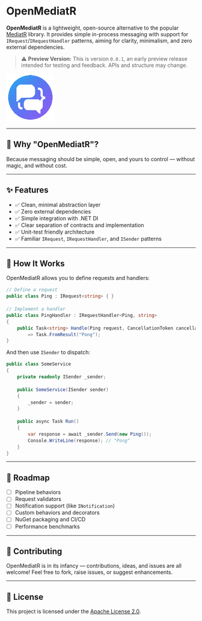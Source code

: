 # OpenMediatR

**OpenMediatR** is a lightweight, open-source alternative to the popular [MediatR](https://github.com/jbogard/MediatR) library. It provides simple in-process messaging with support for `IRequest`/`IRequestHandler` patterns, aiming for clarity, minimalism, and zero external dependencies.

> ⚠️ **Preview Version:** This is version `0.0.1`, an early preview release intended for testing and feedback. APIs and structure may change.

![OpenMediatR](icon.png)

---

## 🧩 Why "OpenMediatR"?

Because messaging should be simple, open, and yours to control — without magic, and without cost.

---

## ✨ Features

- ✅ Clean, minimal abstraction layer
- ✅ Zero external dependencies
- ✅ Simple integration with .NET DI
- ✅ Clear separation of contracts and implementation
- ✅ Unit-test friendly architecture
- ✅ Familiar `IRequest`, `IRequestHandler`, and `ISender` patterns

---

## 🧠 How It Works

OpenMediatR allows you to define requests and handlers:

```csharp
// Define a request
public class Ping : IRequest<string> { }

// Implement a handler
public class PingHandler : IRequestHandler<Ping, string>
{
    public Task<string> Handle(Ping request, CancellationToken cancellationToken)
        => Task.FromResult("Pong");
}
```

And then use `ISender` to dispatch:

```csharp
public class SomeService
{
    private readonly ISender _sender;

    public SomeService(ISender sender)
    {
        _sender = sender;
    }

    public async Task Run()
    {
        var response = await _sender.Send(new Ping());
        Console.WriteLine(response); // "Pong"
    }
}
```

---

## 📌 Roadmap

- [ ] Pipeline behaviors
- [ ] Request validators
- [ ] Notification support (like `INotification`)
- [ ] Custom behaviors and decorators
- [ ] NuGet packaging and CI/CD
- [ ] Performance benchmarks

---

## 🤝 Contributing

OpenMediatR is in its infancy — contributions, ideas, and issues are all welcome! Feel free to fork, raise issues, or suggest enhancements.

---

## 📄 License

This project is licensed under the [Apache License 2.0](LICENSE).